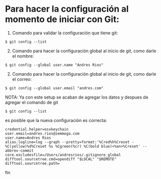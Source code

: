 # Para hacer la configuración al momento de iniciar con Git:

1. Comando para validar la configuración que tiene git:

```shell
$ git config --list
```

2. Comando para hacer la configuración global al inicio de git, como darle el nombre:

```shell
$ git config --global user.name "Andres Rios"
```

2. Comando para hacer la configuración global al inicio de git, como darle el correo:

```shell
$ git config --global user.email "andres.com"
```

NOTA: Ya con este setup se acaban de agregar los datos y despues de agregar el comando de git

```shell
$ git config --list
```

es posible que la nueva configuración es correcta:

```shell
credential.helper=osxkeychain
user.email=andres.rios@zemmoga.com
user.name=Andres Rios
alias.logline=log --graph --pretty=format:'%Cred%h%Creset -%C(yellow)%d%Creset %s %Cgreen(%cr) %C(bold blue)<%an>%Creset' --abbrev-commit
core.excludesfile=/Users/andresrios/.gitignore_global
difftool.sourcetree.cmd=opendiff "$LOCAL" "$REMOTE"
difftool.sourcetree.path=
```

fin
